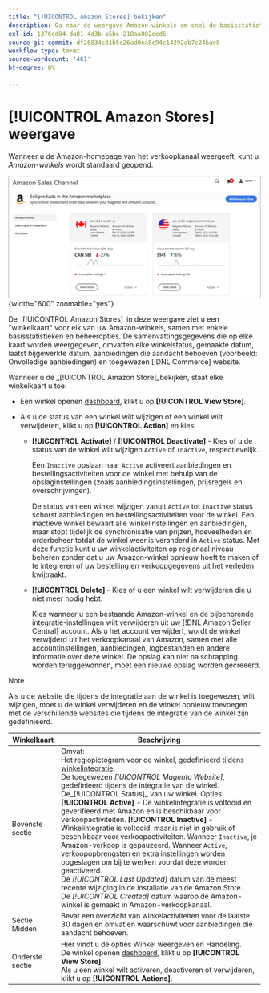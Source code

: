 ```yaml
---
title: "[!UICONTROL Amazon Stores] bekijken"
description: Ga naar de weergave Amazon-winkels om snel de basisstatistieken van al uw Amazon-winkels en toegangsbeheeropties te bekijken.
exl-id: 1376cd84-da81-4d3b-a5be-218aa802eed6
source-git-commit: df26834c81b5e26ad0ea8c94c14292eb7c24bae8
workflow-type: tm+mt
source-wordcount: '461'
ht-degree: 0%

---
```


# [!UICONTROL Amazon Stores] weergave

Wanneer u de Amazon-homepage van het verkoopkanaal weergeeft, kunt u _Amazon-winkels_ wordt standaard geopend.

![Weergave Amazon-winkels](assets/amazon-sales-channel-home-tabs.png){width="600" zoomable="yes"}

De _[!UICONTROL Amazon Stores]_in deze weergave ziet u een &quot;winkelkaart&quot; voor elk van uw Amazon-winkels, samen met enkele basisstatistieken en beheeropties. De samenvattingsgegevens die op elke kaart worden weergegeven, omvatten elke winkelstatus, gemaakte datum, laatst bijgewerkte datum, aanbiedingen die aandacht behoeven (voorbeeld: Onvolledige aanbiedingen) en toegewezen [!DNL Commerce] website.

Wanneer u de _[!UICONTROL Amazon Store]_bekijken, staat elke winkelkaart u toe:

- Een winkel openen [dashboard](./amazon-store-dashboard.md), klikt u op **[!UICONTROL View Store]**.

- Als u de status van een winkel wilt wijzigen of een winkel wilt verwijderen, klikt u op **[!UICONTROL Action]** en kies:

   - **[!UICONTROL Activate]** / **[!UICONTROL Deactivate]** - Kies of u de status van de winkel wilt wijzigen `Active` of `Inactive`, respectievelijk.

      Een `Inactive` opslaan naar `Active` activeert aanbiedingen en bestellingsactiviteiten voor de winkel met behulp van de opslaginstellingen (zoals aanbiedingsinstellingen, prijsregels en overschrijvingen).

      De status van een winkel wijzigen vanuit `Active` tot `Inactive` status schorst aanbiedingen en bestellingsactiviteiten voor de winkel. Een inactieve winkel bewaart alle winkelinstellingen en aanbiedingen, maar stopt tijdelijk de synchronisatie van prijzen, hoeveelheden en orderbeheer totdat de winkel weer is veranderd in `Active` status. Met deze functie kunt u uw winkelactiviteiten op regionaal niveau beheren zonder dat u uw Amazon-winkel opnieuw hoeft te maken of te integreren of uw bestelling en verkoopgegevens uit het verleden kwijtraakt.

   - **[!UICONTROL Delete]** - Kies of u een winkel wilt verwijderen die u niet meer nodig hebt.

      Kies wanneer u een bestaande Amazon-winkel en de bijbehorende integratie-instellingen wilt verwijderen uit uw [!DNL Amazon Seller Central] account. Als u het account verwijdert, wordt de winkel verwijderd uit het verkoopkanaal van Amazon, samen met alle accountinstellingen, aanbiedingen, logbestanden en andere informatie over deze winkel. De opslag kan niet na schrapping worden teruggewonnen, moet een nieuwe opslag worden gecreeerd.

>[!NOTE]
>Als u de website die tijdens de integratie aan de winkel is toegewezen, wilt wijzigen, moet u de winkel verwijderen en de winkel opnieuw toevoegen met de verschillende websites die tijdens de integratie van de winkel zijn gedefinieerd.

| Winkelkaart | Beschrijving |
|--- |--- |
| Bovenste sectie | Omvat: <br>Het regiopictogram voor de winkel, gedefinieerd tijdens [winkelintegratie](./store-integration.md).<br> De toegewezen _[!UICONTROL Magento Website]_, gedefinieerd tijdens de integratie van de winkel.<br>De_[!UICONTROL Status]_ van uw winkel. Opties: **[!UICONTROL Active]** - De winkelintegratie is voltooid en geverifieerd met Amazon en is beschikbaar voor verkoopactiviteiten. **[!UICONTROL Inactive]** - Winkelintegratie is voltooid, maar is niet in gebruik of beschikbaar voor verkoopactiviteiten. Wanneer `Inactive`, je Amazon-verkoop is gepauzeerd. Wanneer `Active`, verkoopopbrengsten en extra instellingen worden opgeslagen om bij te werken voordat deze worden geactiveerd.<br>De *[!UICONTROL Last Updated]* datum van de meest recente wijziging in de installatie van de Amazon Store.<br>De *[!UICONTROL Created]* datum waarop de Amazon-winkel is gemaakt in Amazon-verkoopkanaal. |
| Sectie Midden | Bevat een overzicht van winkelactiviteiten voor de laatste 30 dagen en omvat en waarschuwt voor aanbiedingen die aandacht behoeven. |
| Onderste sectie | Hier vindt u de opties Winkel weergeven en Handeling.<br>De winkel openen [dashboard](./amazon-store-dashboard.md), klikt u op **[!UICONTROL View Store]**.<br>Als u een winkel wilt activeren, deactiveren of verwijderen, klikt u op **[!UICONTROL Actions]**. |
